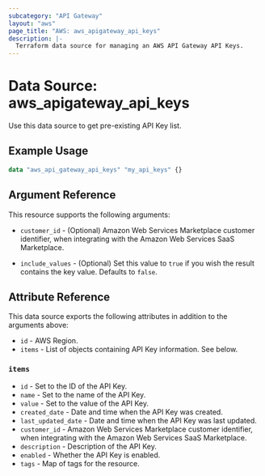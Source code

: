 ```yaml
---
subcategory: "API Gateway"
layout: "aws"
page_title: "AWS: aws_apigateway_api_keys"
description: |-
  Terraform data source for managing an AWS API Gateway API Keys.
---
```


# Data Source: aws_apigateway_api_keys

Use this data source to get pre-existing API Key list.

## Example Usage

```terraform
data "aws_api_gateway_api_keys" "my_api_keys" {}
```

## Argument Reference

This resource supports the following arguments:

* `customer_id` - (Optional) Amazon Web Services Marketplace customer identifier, when integrating with the Amazon Web Services SaaS Marketplace.

* `include_values` - (Optional) Set this value to `true` if you wish the result contains the key value. Defaults to `false`.

## Attribute Reference

This data source exports the following attributes in addition to the arguments above:

* `id` - AWS Region.
* `items` - List of objects containing API Key information. See below.

### `items`

* `id` - Set to the ID of the API Key.
* `name` - Set to the name of the API Key.
* `value` - Set to the value of the API Key.
* `created_date` - Date and time when the API Key was created.
* `last_updated_date` - Date and time when the API Key was last updated.
* `customer_id` - Amazon Web Services Marketplace customer identifier, when integrating with the Amazon Web Services SaaS Marketplace.
* `description` - Description of the API Key.
* `enabled` - Whether the API Key is enabled.
* `tags` - Map of tags for the resource.
